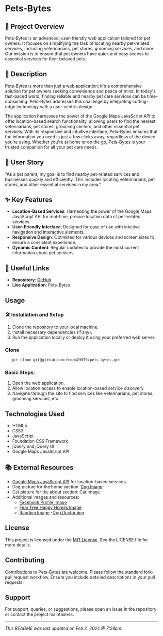 # Pets-Bytes

## 🌟 Project Overview
Pets-Bytes is an advanced, user-friendly web application tailored for pet owners. It focuses on simplifying the task of locating nearby pet-related services, including veterinarians, pet stores, grooming services, and more. Our mission is to ensure that pet owners have quick and easy access to essential services for their beloved pets.

## 📝 Description
Pets-Bytes is more than just a web application; it's a comprehensive solution for pet owners seeking convenience and peace of mind. In today's fast-paced world, finding reliable and nearby pet care services can be time-consuming. Pets-Bytes addresses this challenge by integrating cutting-edge technology with a user-centric design. 

The application harnesses the power of the Google Maps JavaScript API to offer location-based search functionality, allowing users to find the nearest veterinarians, pet stores, grooming centers, and other essential pet services. With its responsive and intuitive interface, Pets-Bytes ensures that the information you need is just a few clicks away, regardless of the device you're using. Whether you're at home or on the go, Pets-Bytes is your trusted companion for all your pet care needs.

## 🐾 User Story
"As a pet parent, my goal is to find nearby pet-related services and businesses quickly and efficiently. This includes locating veterinarians, pet stores, and other essential services in my area."

## ✨ Key Features
- **Location-Based Services**: Harnessing the power of the Google Maps JavaScript API for real-time, precise location data of pet-related services.
- **User-Friendly Interface**: Designed for ease of use with intuitive navigation and interactive elements.
- **Responsive Design**: Optimized for various devices and screen sizes to ensure a consistent experience.
- **Dynamic Content**: Regular updates to provide the most current information about pet services.

## 🔗 Useful Links
- **Repository**: [GitHub](https://github.com/fredm23579/pets-bytes/)
- **Live Application**: [Pets-Bytes](https://fredm23579.github.io/pets-bytes/)

## Usage

### 🛠️ Installation and Setup
1. Clone the repository to your local machine.
2. Install necessary dependencies (if any).
3. Run the application locally or deploy it using your preferred web server.

### Clone

```bash
   git clone git@github.com:fredm23579/pets-bytes.git
```

### Basic Steps:
1. Open the web application.
2. Allow location access to enable location-based service discovery.
3. Navigate through the site to find services like veterinarians, pet stores, grooming services, etc.

## Technologies Used
- HTML5
- CSS3
- JavaScript
- Foundation CSS Framework
- jQuery and jQuery UI
- Google Maps JavaScript API

## 📚 External Resources
- [Google Maps JavaScript API](https://developers.google.com/maps/documentation/javascript/places) for location-based services.
- Dog picture for the home section: [Dog Image](https://inspirationseek.com/38-cute-dog-pictures/)
- Cat picture for the about section: [Cat Image](https://wildlife-photographs.blogspot.com/2013/07/Cat-Cute-Animals.html)
- Additional images and resources:
  - [Facebook Profile Image](https://www.facebook.com/profile.php?id=61556419702881&mibextid=LQQJ4d)
  - [Fear Free Happy Homes Image](https://www.fearfreehappyhomes.com/wp-content/uploads/2021/03/bigstock-Young-Woman-Taking-Photo-Of-Cu-374979739.jpg)
  - [Random Image](https://encrypted-tbn0.gstatic.com/images?q=tbn:ANd9GcS2LrToBEtSXKSw20rqoDtiyFCe2QvPhP2MFg&usqp=CAU)
  -[Dog Doctor img](https://img.freepik.com/free-vector/cute-dog-doctor-with-stethoscope-cartoon-vector-icon-illustration-animal-healthcare-icon-isolated_138676-5182.jpg?size=626&ext=jpg&ga=GA1.2.243159164.1707266342&semt=ais)
  


## License
This project is licensed under the [MIT License](LICENSE). See the LICENSE file for more details.

## Contributing
Contributions to Pets-Bytes are welcome. Please follow the standard fork-pull request workflow. Ensure you include detailed descriptions in your pull requests.

## Support
For support, queries, or suggestions, please open an issue in the repository or contact the project maintainers.

---

*This README was last updated on Feb 2, 2024 @ 7:28pm.*

